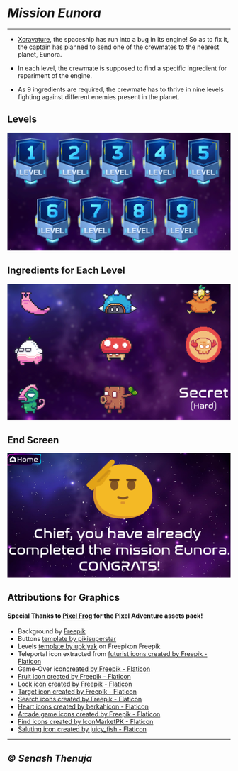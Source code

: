 # _Mission Eunora_
---

- [Xcravature]([url](https://xcravature.substack.com/)), the spaceship has run into a bug in its engine! So as to fix it, the captain has planned to send one of the crewmates to the nearest planet, Eunora.

- In each level, the crewmate is supposed to find a specific ingredient for repariment of the engine.
- As 9 ingredients are required, the crewmate has to thrive in nine levels fighting against different enemies present in the planet.


## Levels
![Levels](https://github.com/SenaThenu/mission-eunora/blob/main/readme-assets/levels.png)

## Ingredients for Each Level
![Ingredients](https://github.com/SenaThenu/mission-eunora/blob/main/readme-assets/collect.png)

## End Screen
![End](https://github.com/SenaThenu/mission-eunora/blob/main/readme-assets/end.png)

## Attributions for Graphics

#### Special Thanks to [Pixel Frog]([url](https://pixelfrog-assets.itch.io/)) for the Pixel Adventure assets pack!

- Background by <a href="https://www.freepik.com/free-vector/realistic-galaxy-background_14960493.htm#query=space&position=2&from_view=search&track=sph">Freepik</a>
- Buttons <a href="https://www.freepik.com/free-vector/twitch-stream-panels-collection_9147552.htm#query=game%20button&position=24&from_view=search&track=sph">template by pikisuperstar</a> 
- Levels <a href="https://www.freepik.com/free-vector/futuristic-badges-with-level-number-experience-points-game-ui-design-vector-cartoon-icons_19454322.htm#query=game%20levels&position=31&from_view=search&track=sph">template by upklyak</a> on Freepikon Freepik
- Teleportal icon extracted from <a href="https://www.flaticon.com/free-icons/futurist" title="futurist icons">futurist icons created by Freepik - Flaticon</a>
- Game-Over icon<a href="https://www.flaticon.com/free-icons/game-over" title="game over icons">created by Freepik - Flaticon</a>
- <a href="https://www.flaticon.com/free-icons/fruit" title="Fruit icons">Fruit icon created by Freepik - Flaticon</a>
- <a href="https://www.flaticon.com/free-icons/lock" title="Lock icon">Lock icon created by Freepik - Flaticon</a>
- <a href="https://www.flaticon.com/free-icons/target" title="Target icon">Target icon created by Freepik - Flaticon</a>
- <a href="https://www.flaticon.com/free-icons/search" title="Search icon">Search icons created by Freepik - Flaticon</a>
- <a href="https://www.flaticon.com/free-icons/heart" title="Heart icon">Heart icons created by berkahicon - Flaticon</a>
- <a href="https://www.flaticon.com/free-icons/arcade-game" title="arcade game icons">Arcade game icons created by Freepik - Flaticon</a>
- <a href="https://www.flaticon.com/free-icons/find" title="find icons">Find icons created by IconMarketPK - Flaticon</a>
- <a href="https://www.flaticon.com/free-icons/saluting" title="saluting icons">Saluting icon created by juicy_fish - Flaticon</a>

---
## _**© Senash Thenuja**_
